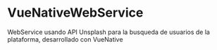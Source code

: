 # VueNativeWebService
WebService usando API Unsplash para la busqueda de usuarios de la plataforma, desarrollado con VueNative
